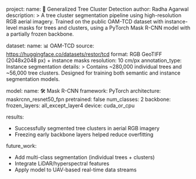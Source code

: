 project:
  name: 🌲 Generalized Tree Cluster Detection
  author: Radha Agarwal
  description: >
    A tree cluster segmentation pipeline using high-resolution RGB aerial imagery.
    Trained on the public OAM-TCD dataset with instance-level masks for trees and clusters,
    using a PyTorch Mask R-CNN model with a partially frozen backbone.

dataset:
  name: 📊 OAM-TCD
  source: https://huggingface.co/datasets/restor/tcd
  format: RGB GeoTIFF (2048x2048 px) + instance masks
  resolution: 10 cm/px
  annotation_type: Instance segmentation
  details: >
    Contains ~280,000 individual trees and ~56,000 tree clusters.
    Designed for training both semantic and instance segmentation models.

model:
  name: 🛠️ Mask R-CNN
  framework: PyTorch
  architecture: maskrcnn_resnet50_fpn
  pretrained: false
  num_classes: 2
  backbone:
    frozen_layers: all_except_layer4
  device: cuda_or_cpu

results:
  -  Successfully segmented tree clusters in aerial RGB imagery
  -  Freezing early backbone layers helped reduce overfitting

future_work:
  -  Add multi-class segmentation (individual trees + clusters)
  -  Integrate LiDAR/hyperspectral features
  -  Apply model to UAV-based real-time data streams
